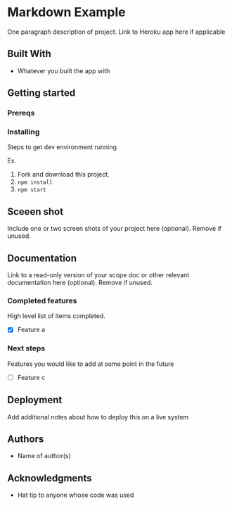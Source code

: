 # Markdown Example

One paragraph description of project. Link to Heroku app here if applicable

## Built With

- Whatever you built the app with

## Getting started

### Prereqs

### Installing

Steps to get dev environment running

Ex.
1. Fork and download this project.
1. `npm install`
1. `npm start`

## Sceeen shot

Include one or two screen shots of your project here (optional).
Remove if unused.

## Documentation

Link to a read-only version of your scope doc or other relevant documentation here (optional). Remove if unused.

### Completed features

High level list of items completed.

- [X] Feature a

### Next steps

Features you would like to add at some point in the future

- [ ] Feature c

## Deployment

Add additional notes about how to deploy this on a live system

## Authors

* Name of author(s)

## Acknowledgments

* Hat tip to anyone whose code was used